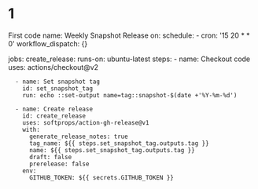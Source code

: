 # 1
First code
name: Weekly Snapshot Release
on:
  schedule:
    - cron: '15 20 * * 0'
  workflow_dispatch: {}

jobs:
  create_release:
    runs-on: ubuntu-latest
    steps:
      - name: Checkout code
        uses: actions/checkout@v2

      - name: Set snapshot tag
        id: set_snapshot_tag
        run: echo ::set-output name=tag::snapshot-$(date +'%Y-%m-%d')

      - name: Create release
        id: create_release
        uses: softprops/action-gh-release@v1
        with:
          generate_release_notes: true
          tag_name: ${{ steps.set_snapshot_tag.outputs.tag }}
          name: ${{ steps.set_snapshot_tag.outputs.tag }}
          draft: false
          prerelease: false
        env:
          GITHUB_TOKEN: ${{ secrets.GITHUB_TOKEN }}
